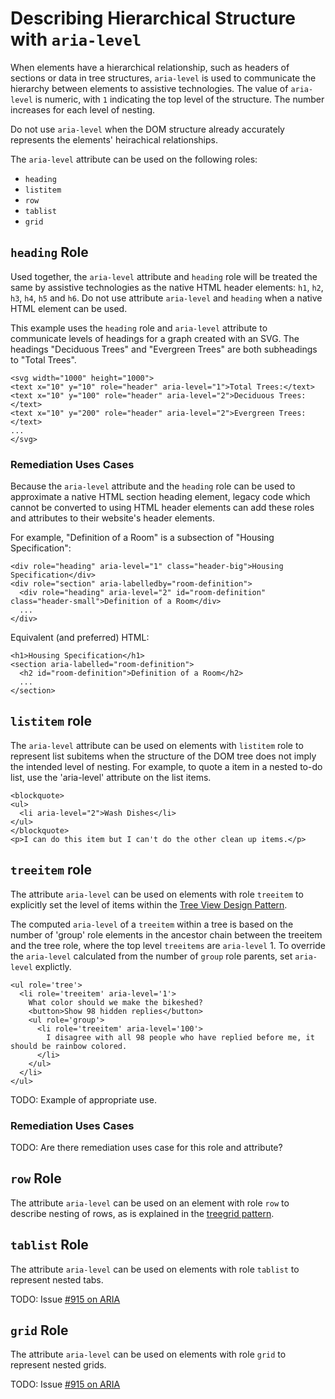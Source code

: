 # Describing Hierarchical Structure with `aria-level`

When elements have a hierarchical relationship, such as headers of sections or data in tree structures, `aria-level` is used to communicate the hierarchy between elements to assistive technologies. The value of `aria-level` is numeric, with `1` indicating the top level of the structure. The number increases for each level of nesting.

Do not use `aria-level` when the DOM structure already accurately represents the elements' heirachical relationships.

The `aria-level` attribute can be used on the following roles:
* `heading`
* `listitem`
* `row`
* `tablist`
* `grid`

## `heading` Role

Used together, the `aria-level` attribute and `heading` role will be treated the same by assistive technologies as the native HTML header elements: `h1`, `h2`, `h3`, `h4`, `h5` and `h6`. Do not use attribute `aria-level` and `heading` when a native HTML element can be used.

This example uses the `heading` role and `aria-level` attribute to communicate levels of headings for a graph created with an SVG. The headings "Deciduous Trees" and "Evergreen Trees" are both subheadings to "Total Trees".

```
<svg width="1000" height="1000">
<text x="10" y="10" role="header" aria-level="1">Total Trees:</text>
<text x="10" y="100" role="header" aria-level="2">Deciduous Trees:</text>
<text x="10" y="200" role="header" aria-level="2">Evergreen Trees:</text>
...
</svg>
```

### Remediation Uses Cases

Because the `aria-level` attribute and the `heading` role can be used to approximate a native HTML section heading element, legacy code which cannot be converted to using HTML header elements can add these 
roles and attributes to their website's header elements.

For example, "Definition of a Room" is a subsection of "Housing Specification":

```
<div role="heading" aria-level="1" class="header-big">Housing Specification</div>
<div role="section" aria-labelledby="room-definition">
  <div role="heading" aria-level="2" id="room-definition" class="header-small">Definition of a Room</div>
  ...
</div>
```

Equivalent (and preferred) HTML:

```
<h1>Housing Specification</h1>
<section aria-labelled="room-definition">
  <h2 id="room-definition">Definition of a Room</h2>
  ...
</section>
```

## `listitem` role

The `aria-level` attribute can be used on elements with `listitem` role to represent list subitems when the structure of the DOM tree does not imply the intended level of nesting. For example, to quote a item in a nested to-do list, use the 'aria-level' attribute on the list items. 

```
<blockquote>
<ul>
  <li aria-level="2">Wash Dishes</li>
</ul>
</blockquote>
<p>I can do this item but I can't do the other clean up items.</p>
```

## `treeitem` role

The attribute `aria-level` can be used on elements with role `treeitem` to explicitly set the level of items within the [Tree View Design Pattern](https://www.w3.org/TR/wai-aria-practices-1.1/#TreeView). 

The computed `aria-level` of a `treeitem` within a tree is based on the number of 'group' role elements in the ancestor chain between the treeitem and the tree role, where the top level `treeitems` are `aria-level` 1. To override the `aria-level` calculated from the number of `group` role parents, set `aria-level` explictly.

```
<ul role='tree'>
  <li role='treeitem' aria-level='1'>
    What color should we make the bikeshed?
    <button>Show 98 hidden replies</button>
    <ul role='group'>
      <li role='treeitem' aria-level='100'>
        I disagree with all 98 people who have replied before me, it should be rainbow colored.
      </li>
    </ul>
  </li>
</ul>
```

TODO: Example of appropriate use.

### Remediation Uses Cases

TODO: Are there remediation uses case for this role and attribute?

## `row` Role

The attribute `aria-level` can be used on an element with role `row` to describe nesting of rows, as is explained in the [treegrid pattern](https://www.w3.org/TR/wai-aria-practices-1.1/#treegrid). 

## `tablist` Role

The attribute `aria-level` can be used on elements with role `tablist` to represent nested tabs.

TODO: Issue [#915 on ARIA](https://github.com/w3c/aria/issues/915)

## `grid` Role

The attribute `aria-level` can be used on elements with role `grid` to represent nested grids.

TODO: Issue [#915 on ARIA](https://github.com/w3c/aria/issues/915)

